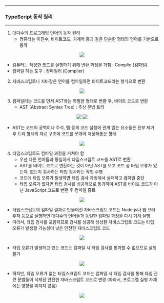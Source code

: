 -----
### TypeScript 동작 원리
-----
1. 대다수의 프로그래밍 언어의 동작 원리
   - 컴퓨터는 이진수, 바이트코드, 기계어 등과 같은 단순한 형태의 언어를 기반으로 동작
<div align="center">
<img src="https://github.com/user-attachments/assets/1994004f-47f4-4ba6-99bd-1c968eda29a0">
</div>

   - 컴퓨터는 작성한 코드를 실행하기 위해 변환 과정을 거침 : Complie (컴파일)
   - 컴파일 하는 도구 : 컴파일러 (Complier)

2. 자바스크립트나 자바같은 언어를 컴파일하면 바이트코드라는 형식으로 변환
<div align="center">
<img src="https://github.com/user-attachments/assets/325be56f-8a38-4767-ac13-d87017aff012">
</div>

3. 컴파일러는 코드를 먼저 AST라는 특별한 형태로 변환 후, 바이트 코드로 변환
   - AST (Abstract Syntax Tree) : 추상 문법 트리
<div align="center">
<img src="https://github.com/user-attachments/assets/eeaecea5-494a-4ad8-9d4c-63739be7d516">
<img src="https://github.com/user-attachments/assets/f7be6aee-81bd-4e4b-950d-14d8a1bf19fd">
</div>

   - AST는 코드의 공백이나 주석, 탭 등의 코드 실행에 관계 없는 요소들은 전부 제거 후 트리 형태의 자료 구조에 코드를 쪼개어 저장해놓은 형태
<div align="center">
<img src="https://github.com/user-attachments/assets/75a3140b-8424-4471-9b0d-2aaff3ebbc88">
</div>

4. 타입스크립트도 컴파일 과정을 거쳐야 함
   - 우선 다른 언어들과 동일하게 타입스크립트 코드를 AST로 변환
   - AST를 바이트 코드로 변환하는 것이 아닌 AST를 보고 코드 상 타입 오류가 있는지, 없는지 검사하는 타입 검사라는 작업 수행
   - 코드에 타입 오류가 발생하면 타입 검사 과정에서 실패하고 컴파일 중단
   - 타입 오류가 없다면 타입 검사를 성공적으로 통과하여 AST를 바이트 코드가 아닌 JavaScript 코드로 변환 후 컴파일 종료
<div align="center">
<img src="https://github.com/user-attachments/assets/60e4c41f-35f1-475e-bafd-51b4b1e3c983">
</div>

   - 타입스크립트의 컴파일 결과로 만들어진 자바스크립트 코드는 Node.js나 웹 브라우저 등으로 실행하면 대다수의 언어들과 동일한 컴파일 과정을 다시 거쳐 실행
   - 따라서, 타입 검사를 포함하므로 검사를 성공해 생성된 자바스크립트 코드는 타입 오류가 발생할 가능성이 낮은 안전한 자바스크립트 코드
<div align="center">
<img src="https://github.com/user-attachments/assets/8df9bd1e-a6db-4ecb-b8a7-2abfd32d82ff">
</div>

  - 타입 오류가 발생하고 있는 코드는 컴파일 시 타임 검사를 통과할 수 없으므로 실행 불가
<div align="center">
<img src="https://github.com/user-attachments/assets/0feb2a79-2bf5-4ff6-bcbb-fa4bc21fa51c">
</div>

  - 하지만, 타입 오류가 없는 타입스크립트 코드는 컴파일 시 타입 검사를 통해 타입 관련 문법들이 삭제된 안전한 자바스크립트 코드로 변경 (따라서, 프로그램 실행 자체에는 영향을 미치지 않음)
<div align="center">
<img src="https://github.com/user-attachments/assets/34c7fa53-3e0c-4dfd-b94c-7293faaaad68">
</div>

